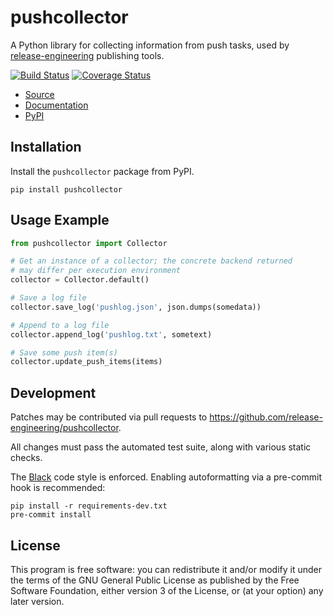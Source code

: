 pushcollector
=============

A Python library for collecting information from push tasks, used by
[release-engineering](https://github.com/release-engineering) publishing tools.

[![Build Status](https://travis-ci.org/release-engineering/pushcollector.svg?branch=master)](https://travis-ci.org/release-engineering/pushcollector)
[![Coverage Status](https://coveralls.io/repos/github/release-engineering/pushcollector/badge.svg?branch=master)](https://coveralls.io/github/release-engineering/pushcollector?branch=master)

- [Source](https://github.com/release-engineering/pushcollector)
- [Documentation](https://release-engineering.github.io/pushcollector/)
- [PyPI](https://pypi.org/project/pushcollector)


Installation
------------

Install the `pushcollector` package from PyPI.

```
pip install pushcollector
```


Usage Example
-------------

```python
from pushcollector import Collector

# Get an instance of a collector; the concrete backend returned
# may differ per execution environment
collector = Collector.default()

# Save a log file
collector.save_log('pushlog.json', json.dumps(somedata))

# Append to a log file
collector.append_log('pushlog.txt', sometext)

# Save some push item(s)
collector.update_push_items(items)
```

Development
-----------

Patches may be contributed via pull requests to
https://github.com/release-engineering/pushcollector.

All changes must pass the automated test suite, along with various static
checks.

The [Black](https://black.readthedocs.io/) code style is enforced.
Enabling autoformatting via a pre-commit hook is recommended:

```
pip install -r requirements-dev.txt
pre-commit install
```

License
-------

This program is free software: you can redistribute it and/or modify
it under the terms of the GNU General Public License as published by
the Free Software Foundation, either version 3 of the License, or
(at your option) any later version.
